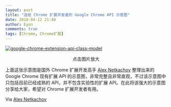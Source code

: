 ```yaml
---
layout: post
title: "送给 Chrome 扩展开发者的 Google Chrome API 示意图"
date: 2010-04-12 21:40
author: Eyon
comments: true
tags: [Chrome, Chrome扩展]
---
```

<a href="http://img.chromi.org/2010/04/google-chrome-extension-api-class-model.png">![](http://img.chromi.org/2010/04/google-chrome-extension-api-class-model-550x396.png "google-chrome-extension-api-class-model")</a>
<p style="text-align: center;">点击图片放大

上面这张示意图是国外 Chrome 扩展开发高手  [Alex Netkachov](http://www.alexatnet.com/content/google-chrome-api-diagram) 整理出来的 Google Chrome 现有扩展 API 的示意图，非常完整且非常直观，不过该示意图中只包括目前已经成熟的 API，并不包含实验性的扩展 API。在此将该强大的示意图分享给大家，希望对 Chrome 扩展开发者有用。

Via [Alex Netkachov](http://www.alexatnet.com/content/google-chrome-api-diagram)
